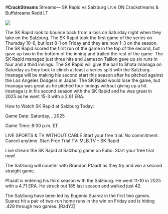 #𝐂𝐫𝐚𝐜𝐤𝐒𝐭𝐫𝐞𝐚𝐦𝐬 Streams— SK Rapid vs Salzburg Li𝚟e ON Crackstreams & Buffstreams Redd𝚒T  
  
  
[![](https://i.imgur.com/qSNzIqt.png)](https://movie.rssnews.media/sdvsUCXKj.php)  
  
The SK Rapid look to bounce back from a loss on Saturday night when they take on the Salzburg. The SK Rapid took the first game of the series on Thursday 10-6, but lost 8-1 on Friday and they are now 1-3 on the season. The SK Rapid scored the first run of the game in the top of the second, but gave up two in the bottom of the inning and trailed the rest of the game. The SK Rapid managed just three hits and Jameson Taillon gave up six runs in four and a third innings. The SK Rapid will give the ball to Shota Imanaga on Saturday as they look to clinch at least a series split with the Salzburg. Imanaga will be making his second start this season after he pitched against the Los Angeles Dodgers in Japan. The SK Rapid would lose the game, but Imanaga was great as he pitched four innings without giving up a hit. Imanaga is in his second season with the SK Rapid and he was great in 2025 as he went 15-3 with a 2.91 ERA.

How to Watch SK Rapid at Salzburg Today:

Game Date: Saturday, , 2025

Game Time: 8:00 p.m. ET

LIVE SPORTS & TV WITHOUT CABLE
Start your free trial. No commitment. Cancel anytime.
Start Free Trial
TV: MLB.TV – SK Rapid

Live stream the SK Rapid at Salzburg game on Fubo: Start your free trial now!

The Salzburg will counter with Brandon Pfaadt as they try and win a second straight game.

Pfaadt is entering his third season with the Salzburg. He went 11-10 in 2025 with a 4.71 ERA. He struck out 185 last season and walked just 42.

The Salzburg have been led by Eugenio Suarez in the first two games. Suarez hit a pair of two-run home runs in the win on Friday and is hitting .429 through two games. [RzdYZ]